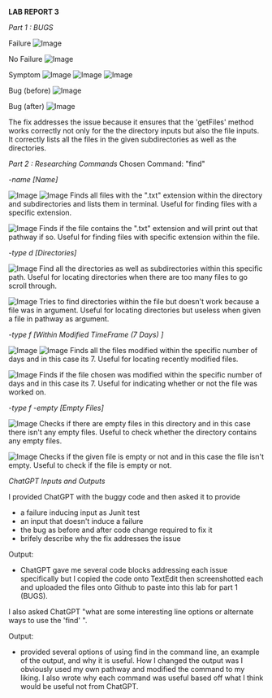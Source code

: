 **LAB REPORT 3**

*Part 1 : BUGS*


Failure
![Image](labreport3_failure.png)




No Failure
![Image](labreport3_nofailure.png)






Symptom
![Image](LR3_JUnit.png)
![Image](LR3_testFailure.png)
![Image](LR3_testSuccess.png)





Bug (before)
![Image](labreport3_before.png)





Bug (after)
![Image](labreport3_after.png)




The fix addresses the issue because it ensures that the 'getFiles' method
works correctly not only for the the directory inputs but also the file 
inputs. It correctly lists all the files in the given subdirectories as 
well as the directories.



*Part 2 : Researching Commands*
Chosen Command: "find"


*-name [Name]*

![Image](nameDirectoy.png)
![Image](nameDirectoryOutput.png)
Finds all files with the ".txt" extension within the directory and subdirectories
and lists them in terminal. Useful for finding files with a specific extension.

![Image](nameFile2.png)
Finds if the file contains the ".txt" extension and will print out that pathway if
so. Useful for finding files with specific extension within the file.




*-type d [Directories]*

![Image](typeDDirectory.png)
Find all the directories as well as subdirectories within this specific path. Useful
for locating directories when there are too many files to go scroll through.

![Image](typeDFile2.png)
Tries to find directories within the file but doesn't work because a file was in argument.
Useful for locating directories but useless when given a file in pathway as argument.





*-type f [Within Modified TimeFrame (7 Days) ]*

![Image](7daysDirectory.png)
![Image](7daysDirectoryOutput.png)
Finds all the files modified within the specific number of days and in this
case its 7. Useful for locating recently modified files. 

![Image](7daysFile2.png)
Finds if the file chosen was modified within the specific number of days and 
in this case its 7. Useful for indicating whether or not the file was worked on.




*-type f -empty [Empty Files]*

![Image](emptyDirectory.png)
Checks if there are empty files in this directory and in this case
there isn't any empty files. Useful to check whether the directory
contains any empty files.

![Image](emptyFile2.png)
Checks if the given file is empty or not and in this case the file 
isn't empty. Useful to check if the file is empty or not.



*ChatGPT Inputs and Outputs* 

I provided ChatGPT with the buggy code and then asked it to provide 
- a failure inducing input as Junit test
- an input that doesn't induce a failure
- the bug as before and after code change required to fix it
- brifely describe why the fix addresses the issue

Output: 
- ChatGPT gave me several code blocks addressing each issue
specifically but I copied the code onto TextEdit then screenshotted
each and uploaded the files onto Github to paste into this lab
for part 1 (BUGS).


I also asked ChatGPT "what are some interesting line options or alternate
ways to use the 'find' ". 

Output: 
- provided several options of using find in the command line, an example 
of the output, and why it is useful. How I changed the output was I obviously 
used my own pathway and modified the command to my liking. I also wrote why 
each command was useful based off what I think would be useful not from 
ChatGPT.







